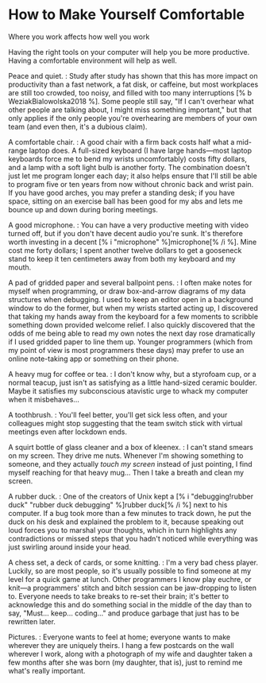 # How to Make Yourself Comfortable

<p class="subtitle">Where you work affects how well you work</p>

Having the right tools on your computer will help you be more productive.
Having a comfortable environment will help as well.

Peace and quiet.
:   Study after study has shown that this has more impact on productivity than a
    fast network, a fat disk, or caffeine, but most workplaces are still too
    crowded, too noisy, and filled with too many interruptions
    [% b WeziakBialowolska2018 %]. Some people still say, "If I can't
    overhear what other people are talking about, I might miss something
    important," but that only applies if the only people you're overhearing are
    members of your own team (and even then, it's a dubious claim).

A comfortable chair.
:   A good chair with a firm back costs half what a mid-range laptop does. A
    full-sized keyboard (I have large hands—most laptop keyboards force me to
    bend my wrists uncomfortably) costs fifty dollars, and a lamp with a soft
    light bulb is another forty. The combination doesn't just let me program
    longer each day; it also helps ensure that I'll still be able to program
    five or ten years from now without chronic back and wrist pain. If you have
    good arches, you may prefer a standing desk; if you have space, sitting on
    an exercise ball has been good for my abs and lets me bounce up and down
    during boring meetings.

A good microphone.
:   You can have a very productive meeting with video turned off, but if you
    don't have decent audio you're sunk. It's therefore worth investing in a
    decent [% i "microphone" %]microphone[% /i %]. Mine cost me forty dollars; I
    spent another twelve dollars to get a gooseneck stand to keep it ten
    centimeters away from both my keyboard and my mouth.

A pad of gridded paper and several ballpoint pens.
:   I often make notes for myself when programming, or draw box-and-arrow
    diagrams of my data structures when debugging. I used to keep an editor open
    in a background window to do the former, but when my wrists started acting
    up, I discovered that taking my hands away from the keyboard for a few
    moments to scribble something down provided welcome relief. I also quickly
    discovered that the odds of me being able to read my own notes the next day
    rose dramatically if I used gridded paper to line them up.  Younger
    programmers (which from my point of view is most programmers these days)
    may prefer to use an online note-taking app or something on their phone.

A heavy mug for coffee or tea.
:   I don't know why, but a styrofoam cup, or a normal teacup, just isn't as
    satisfying as a little hand-sized ceramic boulder. Maybe it satisfies my
    subconscious atavistic urge to whack my computer when it misbehaves…

A toothbrush.
:   You'll feel better, you'll get sick less often, and your colleagues might
    stop suggesting that the team switch stick with virtual meetings even after
    lockdown ends.

A squirt bottle of glass cleaner and a box of kleenex.
:   I can't stand smears on my screen. They drive me nuts. Whenever I'm showing
    something to someone, and they actually *touch my screen* instead of just
    pointing, I find myself reaching for that heavy mug… Then I take a breath
    and clean my screen.

A rubber duck.
:   One of the creators of Unix kept a [% i "debugging!rubber duck" "rubber
    duck debugging" %]rubber duck[% /i %] next to his computer.  If a bug took more
    than a few minutes to track down, he put the duck on his desk and explained
    the problem to it, because speaking out loud forces you to marshal your
    thoughts, which in turn highlights any contradictions or missed steps that
    you hadn't noticed while everything was just swirling around inside your
    head.

A chess set, a deck of cards, or some knitting.
:   I'm a very bad chess player. Luckily, so are most people, so it's usually
    possible to find someone at my level for a quick game at lunch.  Other
    programmers I know play euchre, or knit—a programmers' stitch and bitch
    session can be jaw-dropping to listen to. Everyone needs to take breaks to
    re-set their brain; it's better to acknowledge this and do something social
    in the middle of the day than to say, "Must… keep…  coding…" and produce
    garbage that just has to be rewritten later.

Pictures.
:   Everyone wants to feel at home; everyone wants to make wherever they are
    uniquely theirs. I hang a few postcards on the wall wherever I work, along
    with a photograph of my wife and daughter taken a few months after she was
    born (my daughter, that is), just to remind me what's really important.

